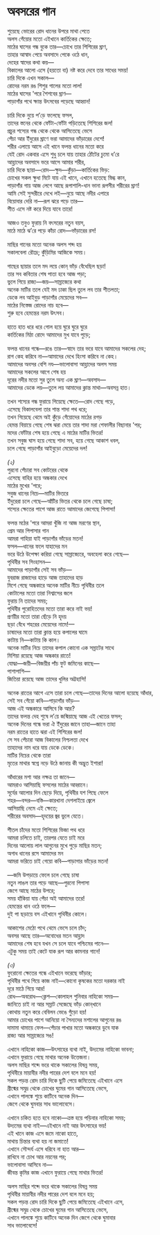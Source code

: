 # অবসরের গান

শুয়েছে ভোরের রোদ ধানের উপরে মাথা পেতে  
অলস গেঁয়োর মতো এইখানে কার্তিকের ক্ষেতে;  
মাঠের ঘাসের গন্ধ বুকে তার—চোখে তার শিশিরের ঘ্রাণ,  
তাহার আস্বাদ পেয়ে অবসাদে পেকে ওঠে ধান,  
দেহের স্বাদের কথা কয়—  
বিকালের আলো এসে \(হয়তো বা\) নষ্ট করে দেবে তার সাধের সময়!  
চারি দিকে এখন সকাল—  
রোদের নরম রঙ শিশুর গালের মতো লাল!  
মাঠের ঘাসের 'পরে শৈশবের ঘ্রাণ—  
পাড়াগাঁর পথে ক্ষান্ত উৎসবের পড়েছে আহ্বান!

চারি দিকে নুয়ে প’ড়ে ফলেছে ফসল,  
তাদের স্তনের থেকে ফোঁটা-ফোঁটা পড়িতেছে শিশিরের জল!  
প্রচুর শস্যের গন্ধ থেকে থেকে আসিতেছে ভেসে  
পেঁচা আর ইঁদুরের ঘ্রাণে ভরা আমাদের ভাঁড়ারের দেশে!  
শরীর এলায়ে আসে এই খানে ফলন্ত ধানের মতো করে  
যেই রোদ একবার এসে শুধু চলে যায় তাহার ঠোঁটের চুমো ধ’রে  
আহ্লাদের অবসাদে ভরে আসে আমার শরীর,  
চারি দিকে ছায়া—রোদ—ক্ষুদ—কুঁড়া—কার্তিকের ভিড়:  
চোখের সকল ক্ষুধা মিটে যায় এই খানে, এখানে হতেছে স্নিগ্ধ কান,  
পাড়াগাঁর গায় আজ লেগে আছে রূপাশালি-ধান ভানা রূপসীর শরীরের ঘ্রাণ!  
আমি সেই সুন্দরীরে দেখে লই—নুয়ে আছে নদীর এপারে  
বিয়োবার দেরি না—রূপ ঝরে পড়ে তার—  
শীত এসে নষ্ট করে দিয়ে যাবে তারে!

আজও তবুও ফুরায় নি বৎসরের নতুন বয়স,  
মাঠে মাঠে ঝ’রে পড়ে কাঁচা রোদ—ভাঁড়ারের রস!

মাছির গানের মতো অনেক অলস শব্দ হয়  
সকালবেলা রৌদ্রে; কুঁড়িমির আজিকে সময়।

গাছের ছায়ার তলে মদ লয়ে কোন্‌ ভাঁড় বেঁধেছিল ছড়া!  
তার সব কবিতার শেষ পাতা হবে আজ পড়া;  
ভুলে গিয়ে রাজ্য—জয়—সাম্রাজ্যের কথা  
অনেক মাটির তলে যেই মদ ঢাকা ছিল তুলে লব তার শীতলতা;  
ডেকে লব আইবুড় পাড়াগাঁর মেয়েদের সব—  
মাঠের নিস্তেজ রোদের নাচ হবে—  
শুরু হবে হেমন্তের নরম উৎসব।

হাতে হাত ধরে ধরে গোল হয়ে ঘুরে ঘুরে ঘুরে  
কার্তিকের মিঠা রোদে আমাদের মুখ যাবে পুড়ে;

ফলন্ত ধানের গন্ধে—রঙে তার—স্বাদে তার ভরে যাবে আমাদের সকলের দেহ;  
রাগ কেহ করিবে না—আমাদের দেখে হিংসা করিবে না কেহ।  
আমাদের অবসর বেশি নয—ভালোবাসা আহ্লাদের অলস সময়  
আমাদের সকলের আগে শেষ হয়  
দূরের নদীর মতো সুর তুলে অন্য এক ঘ্রাণ—অবসাদ—  
আমাদের ডেকে লয়—তুলে লয় আমাদের ক্লান্ত মাথা—অবসন্ন হাত।

তখন শস্যের গন্ধ ফুরায়ে গিয়েছে ক্ষেতে—রোদ গেছে পড়ে,  
এসেছে বিকালবেলা তার শান্ত শাদা পথ ধরে;  
তখন গিয়েছে থেমে অই কুঁড়ে গেঁয়োদের মাঠের রগড়  
হেমন্ত বিয়ায়ে গেছে শেষ ঝরা মেয়ে তার শাদা মরা শেফালীর বিছানার 'পর;  
মদের ফোঁটার শেষ হয়ে গেছে এ মাঠের মাটির ভিতর!  
তখন সবুজ ঘাস হয়ে গেছে শাদা সব, হয়ে গেছে আকাশ ধবল,  
চলে গেছে পাড়াগাঁর আইবুড়ো মেয়েদের দল!

_\(২\)_  
পুরনো পেঁচারা সব কোটরের থেকে  
এসেছে বাহির হয়ে অন্ধকার দেখে  
মাঠের মুখের 'পরে;  
সবুজ ধানের নিচে—মাটির ভিতরে  
ইঁদুরেরা চলে গেছে—আঁটির ভিতর থেকে চলে গেছে চাষা;  
শস্যের ক্ষেতের পাশে আজ রাতে আমাদের জেগেছে পিপাসা!

ফলন্ত মঠের 'পরে আমরা খুঁজি না আজ মরণের স্থান,  
প্রেম আর পিপাসার গান  
আমরা গাহিয়া যাই পাড়াগাঁর ভাঁড়ের মতন!  
ফসল—ধানের ফলে যাহাদের মন  
ভরে উঠে উপেক্ষা করিয়া গেছে সাম্রাজ্যেরে, অবহেলা করে গেছে—  
পৃথিবীর সব সিংহাসন—  
আমাদের পাড়াগাঁর সেই সব ভাঁড়—  
যুবরাজ রাজাদের হাড়ে আজ তাহাদের হাড়  
মিশে গেছে অন্ধকারে অনেক মাটির নীচে পৃথিবীর তলে  
কোটালের মতো তারা নিশ্বাসের জলে  
ফুরায় নি তাদের সময়;  
পৃথিবীর পুরোহিতদের মতো তারা করে নাই ভয়!  
প্রণয়ীর মতো তারা ছেঁড়ে নি হৃদয়  
ছড়া বেঁধে শহরের মেয়েদের নামে!—  
চাষাদের মতো তারা ক্লান্ত হয়ে কপালের ঘামে  
কাটায় নি—কাটায় কি কাল।  
অনেক মাটির নিচে তাদের কপাল কোনো এক সম্রাটের সাথে  
মিশিয়া রয়েছে আজ অন্ধকার রাতে!  
যোদ্ধা—জয়ী—বিজয়ীর পাঁচ ফুট জমিনের কাছে—  
পাশাপাশি—  
জিতিয়া রয়েছে আজ তাদের খুলির অট্টহাসি!

অনেক রাতের আগে এসে তারা চলে গেছে—তাদের দিনের আলো হয়েছে আঁধার,  
সেই সব গেঁয়ো কবি—পাড়াগাঁর ভাঁড়—  
আজ এই অন্ধকারে আসিবে কি আর?  
তাদের ফলন্ত দেহ শুষে ল’য়ে জন্মিয়াছে আজ এই খেতের ফসল;  
অনেক দিনের গন্ধে ভরা ঐ ইঁদুরের জানে তাহা—জানে তাহা  
নরম রাতের হাতে ঝরা এই শিশিরের জল!  
সে সব পেঁচারা আজ বিকালের নিশ্চলতা দেখে  
তাহাদের নাম ধরে যায় ডেকে ডেকে।  
মাটির নিচের থেকে তারা  
মৃতের মাথার স্বপ্নে নড়ে উঠে জানায় কী অদ্ভুত ইশারা!

আঁধারের মশা আর নক্ষত্র তা জানে—  
আমরাও আসিয়াছি ফসলের মাঠের আহ্বানে।  
সূর্যের আলোর দিন ছেড়ে দিয়ে, পৃথিবীর যশ পিছে ফেলে  
শহর—বন্দর—বস্তি—কারখানা দেশলাইয়ে জ্বেলে  
আসিয়াছি নেমে এই ক্ষেতে;  
শরীরের অবসাদ—হৃদয়ের জ্বর ভুলে যেতে।

শীতল চাঁদের মতো শিশিরের ভিজা পথ ধরে  
আমরা চলিতে চাই, তারপর যেতে চাই মরে  
দিনের আলোয় লাল আগুনের মুখে পুড়ে মাছির মতন;  
অগাধ ধানের রসে আমাদের মন  
আমরা ভরিতে চাই গেয়ো কবি—পাড়াগার ভাঁড়ের মতন!

—জমি উপড়ায়ে ফেলে চলে গেছে চাষা  
নতুন লাঙল তার পড়ে আছে—পুরনো পিপাসা  
জেগে আছে মাঠের উপরে;  
সময় হাঁকিয়া যায় পেঁচা অই আমাদের তরে!  
হেমন্তের ধান ওঠে ফলে—  
দুই পা ছড়ায়ে বস এইখানে পৃথিবীর কোলে।

আকাশের মেঠো পথে থেমে ভেসে চলে চাঁদ;  
অবসর আছে তার—অবোধের মতন আহ্লাদ  
আমাদের শেষ হবে যখন সে চলে যাবে পশ্চিমের পানে—  
এটুকু সময় তাই কেটে যাক রূপ আর কামনার গানে!

_\(৩\)_  
ফুরোনো ক্ষেতের গন্ধে এইখানে ভরেছে ভাঁড়ার;  
পৃথিবীর পথে গিয়ে কাজ নাই—কোনো কৃষকের মতো দরকার নাই  
দূরে মাঠে গিয়ে আর!  
রোধ—অবরোধ—ক্লেশ—কোলাহল শুনিবার নাহিকো সময়—  
জানিতে চাই না আর সম্রাট সেজেছে ভাঁড় কোন্‌খানে  
কোথায় নতুন করে বেবিলন ভেঙে গুঁড়ো হয়!  
আমার চোখের পাশে আনিয়ো না সৈন্যদের মশালের আগুনের রঙ  
দামামা থামায়ে ফেল—পেঁচার পাখার মতো অন্ধকারে ডুবে যাক  
রাজ্য আর সাম্রাজ্যের সঙ!

এখানে নাহিকো কাজ—উৎসাহের ব্যথা নাই, উদ্যমের নাহিকো ভাবনা;  
এখানে ফুরায়ে গেছে মাথার অনেক উত্তেজনা।  
অলস মাছির শব্দে ভরে থাকে সকালের বিষন্ন সময়,  
পৃথিবীরে মায়াবীর নদীর পারের দেশ বলে মনে হয়!  
সকল পড়ন্ত রোদ চারি দিকে ছুটি পেয়ে জমিতেছে এইখানে এসে  
গ্রীষ্মের সমুদ্র থেকে চোখের ঘুমের গান আসিতেছে ভেসে,  
এখানে পালঙ্কে শুয়ে কাটিবে অনেক দিন—  
জেগে থেকে ঘুমবার সাধ ভালোবেসে।

এখানে চকিত হতে হবে নাকো—ত্রস্ত হয়ে পড়িবার নাহিকো সময়;  
উদ্যমের ব্যথা নাই—এইখানে নাই আর উৎসাহের ভয়!  
এই খানে কাজ এসে জমে নাকো হাতে,  
মাথায় চিন্তার ব্যথা হয় না জমাতে!  
এখানে সৌন্দর্য এসে ধরিবে না হাত আর—  
রাখিবে না চোখ আর নয়নের পর;  
ভালোবাসা আসিবে না—  
জীবন্ত কৃমির কাজ এখানে ফুরায়ে গেছে মাথার ভিতর!

অলস মাছির শব্দে ভরে থাকে সকালের বিষন্ন সময়  
পৃথিবীর মায়াবীর নদীর পারের দেশ বলে মনে হয়;  
সকল পড়ন্ত রোদ চারি দিকে ছুটি পেয়ে জমিতেছে এইখানে এসে,  
গ্রীষ্মের সমুদ্র থেকে চোখের ঘুমের গান আসিতেছে ভেসে,  
এখানে পালঙ্কে শুয়ে কাটিবে অনেক দিন জেগে থেকে ঘুমাবার  
সাধ ভালোবেসে!

